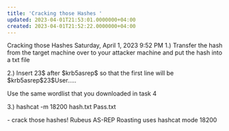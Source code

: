 ```yaml
---
title: 'Cracking those Hashes '
updated: 2023-04-01T21:53:01.0000000+04:00
created: 2023-04-01T21:52:22.0000000+04:00
---
```


Cracking those Hashes
Saturday, April 1, 2023
9:52 PM
1.) Transfer the hash from the target machine over to your attacker machine and put the hash into a txt file

2.) Insert 23\$ after \$krb5asrep\$ so that the first line will be \$krb5asrep\$23\$User.....

Use the same wordlist that you downloaded in task 4

3.) hashcat -m 18200 hash.txt Pass.txt

\- crack those hashes! Rubeus AS-REP Roasting uses hashcat mode 18200
